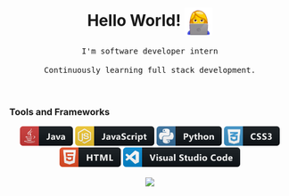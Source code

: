 <div align="center">
  <h1 style = font-size: "50px" align="center">  Hello World! <img align="center" src="https://raw.githubusercontent.com/heydrdev/devtools/main/emojis/telegram/woman-technologist.gif" width="50" height="50" /></h1>
</div>

<p align="center" >
  <samp>
  I'm software developer intern 
  <br/> 
  <br/>
Continuously learning full stack development.
  </samp>
  <br/>
  <br/>
  <br/>
</p>

<h3>Tools and Frameworks</h3>
<p align="center">
         <img src="https://raw.githubusercontent.com/syazwanirahimin/syazwanirahimin/master/resources/dev/java.svg" height="35px" style="vertical-align:top margin:6px 4px" />
               <img src="https://raw.githubusercontent.com/syazwanirahimin/syazwanirahimin/master/resources/dev/js.svg" height="35px" style="vertical-align:top margin:6px 4px" />
                  <img src="https://raw.githubusercontent.com/syazwanirahimin/syazwanirahimin/master/resources/dev/python.svg" height="35px" style="vertical-align:top margin:6px 4px" />
      <img src="https://raw.githubusercontent.com/syazwanirahimin/syazwanirahimin/master/resources/dev/css3.svg" height="35px" style="vertical-align:top margin:6px 4px" />
        <img src="https://raw.githubusercontent.com/syazwanirahimin/syazwanirahimin/master/resources/dev/html.svg" height="35px" style="vertical-align:top margin:6px 4px" />
             <img src="https://raw.githubusercontent.com/syazwanirahimin/syazwanirahimin/master/resources/dev/visualstudio_code.svg" height="35px" style="vertical-align:top margin:6px 4px"/>
 
             
</p>

<div align="center"              
<a href="https://github.com/anuraghazra/github-readme-stats"><img align="center" src="https://github-readme-stats.vercel.app/api/top-langs/?username=syazwanirahimin&hide=css,scss,html&langs_count=6&layout=compact&theme=buefy&hide_border=true" /></a> 

</div>
